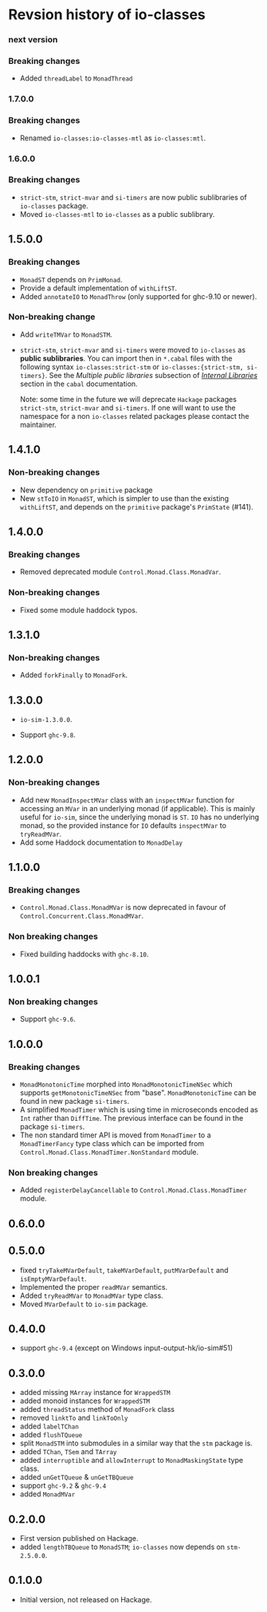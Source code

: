 # Revsion history of io-classes

### next version

### Breaking changes

* Added `threadLabel` to `MonadThread`

### 1.7.0.0

### Breaking changes

* Renamed `io-classes:io-classes-mtl` as `io-classes:mtl`.

### 1.6.0.0

### Breaking changes

* `strict-stm`, `strict-mvar` and `si-timers` are now public sublibraries of `io-classes` package.
* Moved `io-classes-mtl` to `io-classes` as a public sublibrary.

## 1.5.0.0

### Breaking changes

* `MonadST` depends on `PrimMonad`.
* Provide a default implementation of `withLiftST`.
* Added `annotateIO` to `MonadThrow` (only supported for ghc-9.10 or newer).

### Non-breaking change

* Add `writeTMVar` to `MonadSTM`.

* `strict-stm`, `strict-mvar` and `si-timers` were moved to `io-classes` as
  **public sublibraries**.  You can import then in `*.cabal` files with the
  following syntax `io-classes:strict-stm` or `io-classes:{strict-stm,
  si-timers}`.  See the _Multiple public libraries_ subsection of [_Internal
  Libraries_][sublibs] section in the `cabal` documentation.

  Note: some time in the future we will deprecate `Hackage` packages
  `strict-stm`, `strict-mvar` and `si-timers`.  If one will want to use the
  namespace for a non `io-classes` related packages please contact the
  maintainer.

[sublibs]: https://cabal.readthedocs.io/en/stable/cabal-package.html#sublibs

## 1.4.1.0

### Non-breaking changes

* New dependency on `primitive` package
* New `stToIO` in `MonadST`, which is simpler to use than the existing
  `withLiftST`, and depends on the `primitive` package's `PrimState` (#141).

## 1.4.0.0

### Breaking changes

* Removed deprecated module `Control.Monad.Class.MonadVar`.

### Non-breaking changes

* Fixed some module haddock typos.

## 1.3.1.0

### Non-breaking changes

* Added `forkFinally` to `MonadFork`.

## 1.3.0.0

- `io-sim-1.3.0.0`.
* Support `ghc-9.8`.

## 1.2.0.0

### Non-breaking changes

* Add new `MonadInspectMVar` class with an `inspectMVar` function for accessing
  an `MVar` in an underlying monad (if applicable). This is mainly useful for
  `io-sim`, since the underlying monad is `ST`. `IO` has no underlying monad, so
  the provided instance for `IO` defaults `inspectMVar` to `tryReadMVar`.
* Add some Haddock documentation to `MonadDelay`

## 1.1.0.0

### Breaking changes

* `Control.Monad.Class.MonadMVar` is now deprecated in favour of
  `Control.Concurrent.Class.MonadMVar`.

### Non breaking changes

* Fixed building haddocks with `ghc-8.10`.

## 1.0.0.1

### Non breaking changes

* Support `ghc-9.6`.

## 1.0.0.0

### Breaking changes

* `MonadMonotonicTime` morphed into `MonadMonotonicTimeNSec` which supports
  `getMonotonicTimeNSec` from "base".  `MonadMonotonicTime` can be found in new
  package `si-timers`.
* A simplified `MonadTimer` which is using time in microseconds encoded as
  `Int` rather than `DiffTime`.  The previous interface can be found in the
  package `si-timers`.
* The non standard timer API is moved from `MonadTimer` to a `MonadTimerFancy`
  type class which can be imported from
  `Control.Monad.Class.MonadTimer.NonStandard` module.

### Non breaking changes

* Added `registerDelayCancellable` to `Control.Monad.Class.MonadTimer` module.

## 0.6.0.0

## 0.5.0.0

* fixed `tryTakeMVarDefault`, `takeMVarDefault`, `putMVarDefault` and
  `isEmptyMVarDefault`.
* Implemented the proper `readMVar` semantics.
* Added `tryReadMVar` to `MonadMVar` type class.
* Moved `MVarDefault` to `io-sim` package.

## 0.4.0.0

* support `ghc-9.4` (except on Windows input-output-hk/io-sim#51)

## 0.3.0.0

* added missing `MArray` instance for `WrappedSTM`
* added monoid instances for `WrappedSTM`
* added `threadStatus` method of `MonadFork` class
* removed `linktTo` and `linkToOnly`
* added `labelTChan`
* added `flushTQueue`
* split `MonadSTM` into submodules in a similar way that the `stm` package is.
* added `TChan`, `TSem` and `TArray`
* added `interruptible` and `allowInterrupt` to `MonadMaskingState` type class.
* added `unGetTQueue` & `unGetTBQueue`
* support `ghc-9.2` & `ghc-9.4`
* added `MonadMVar`

## 0.2.0.0

* First version published on Hackage.
* added `lengthTBQueue` to `MonadSTM`; `io-classes` now depends on `stm-2.5.0.0`.

## 0.1.0.0

* Initial version, not released on Hackage.
